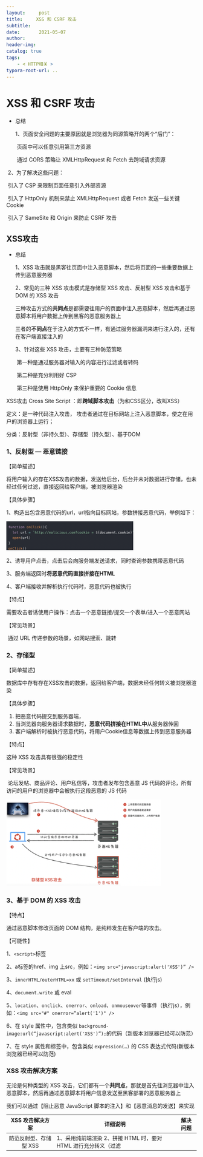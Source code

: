```yaml
---
layout:     post
title:     XSS 和 CSRF 攻击
subtitle:  
date:       2021-05-07
author:     
header-img: 
catalog: true
tags:
    - < HTTP相关 >
typora-root-url: ..
---
```



# XSS 和 CSRF 攻击

- 总结

  1、页面安全问题的主要原因就是浏览器为同源策略开的两个“后门”：

  ​	页面中可以任意引用第三方资源

  ​	通过 CORS 策略让 XMLHttpRequest 和 Fetch 去跨域请求资源

​	2、为了解决这些问题：

​		引入了 CSP 来限制页面任意引入外部资源

​		引入了 HttpOnly 机制来禁止 XMLHttpRequest 或者 Fetch 发送一些关键 Cookie

​		引入了 SameSite 和 Origin 来防止 CSRF 攻击

## XSS攻击

- 总结

  1、XSS 攻击就是黑客往页面中注入恶意脚本，然后将页面的一些重要数据上传到恶意服务器

  2、常见的三种 XSS 攻击模式是存储型 XSS 攻击、反射型 XSS 攻击和基于 DOM 的 XSS 攻击

  ​	三种攻击方式的**共同点**是都需要往用户的页面中注入恶意脚本，然后再通过恶意脚本将用户数据上传到黑客的恶意服务器上

  ​	三者的**不同点**在于注入的方式不一样，有通过服务器漏洞来进行注入的，还有在客户端直接注入的

  3、针对这些 XSS 攻击，主要有三种防范策略

  ​	第一种是通过服务器对输入的内容进行过滤或者转码

  ​	第二种是充分利用好 CSP

  ​	第三种是使用 HttpOnly 来保护重要的 Cookie 信息



XSS攻击 Cross Site Script ：即**跨域脚本攻击**（为和CSS区分，改叫XSS）

定义：是一种代码注入攻击， 攻击者通过在目标网站上注入恶意脚本，使之在用户的浏览器上运行；

分类：反射型（非持久型）、存储型（持久型）、基于DOM

### 1、反射型 — 恶意链接

【简单描述】

​	将用户输入的存在XSS攻击的数据，发送给后台，后台并未对数据进行存储，也未经过任何过滤，直接返回给客户端，被浏览器渲染

【具体步骤】

1、构造出包含恶意代码的url，url指向目标网站，参数拼接恶意代码，举例如下：

<img src="/../img/assets_2019/image-20210507105832153.png" alt="image-20210507105832153" style="zoom:40%;" />

2、诱导用户点击，点击后会向服务端发送请求，同时查询参数携带恶意代码

3、服务端返回时**将恶意代码直接拼接在HTML**

4、客户端接收并解析执行代码时，恶意代码也被执行

【特点】

​	需要攻击者诱使用户操作：点击一个恶意链接/提交一个表单/进入一个恶意网站

【常见场景】

​	通过 URL 传递参数的场景，如网站搜索、跳转

### 2、存储型

【简单描述】

​	数据库中存有存在XSS攻击的数据，返回给客户端，数据未经任何转义被浏览器渲染

【具体步骤】

1. 把恶意代码提交到服务器端，
2. 当浏览器向服务器请求数据时，**恶意代码拼接在HTML中**从服务器传回
3. 客户端解析时被执行恶意代码，将用户Cookie信息等数据上传到恶意服务器

【特点】

这种 XSS 攻击具有很强的稳定性

【常见场景】

​	论坛发帖、商品评论、用户私信等，攻击者发布包含恶意 JS 代码的评论，所有访问的用户的浏览器中会被执行这段恶意的 JS 代码

<img src="/../img/assets_2019/image-20210507110126121.png" alt="image-20210507110126121" style="zoom:40%;" />

### 3、基于 DOM 的 XSS 攻击

【特点】

通过恶意脚本修改页面的 DOM 结构，是纯粹发生在客户端的攻击。

【可能性】

1、`<script>`标签

2、a标签的href、img 上src，例如：`<img src="javascript:alert('XSS')” />`

3、`innerHTML/outerHTML=xx` 或 `setTimeout/setInterval` (执行js)

4、`document.write` 或 eval

5、`location`、`onclick`、`onerror`、`onload`、`onmouseover`等事件（执行js），例如：`<img src="#" onerror=“alert('1')" />`

6、在 style 属性中，包含类似 `background-image:url(“javascript:alert('XSS')”);`的代码（新版本浏览器已经可以防范）

7、在 style 属性和标签中，包含类似 `expression(…)` 的 CSS 表达式代码(新版本浏览器已经可以防范)

### XSS 攻击解决方案

无论是何种类型的 XSS 攻击，它们都有一个**共同点**，那就是首先往浏览器中注入恶意脚本，然后再通过恶意脚本将用户信息发送至黑客部署的恶意服务器上

我们可以通过【阻止恶意 JavaScript 脚本的注入】和【恶意消息的发送】来实现

|                     **XSS 攻击解决方案**                     | **详细说明**                                                 | **解决问题**                                                 |
| :----------------------------------------------------------: | ------------------------------------------------------------ | ------------------------------------------------------------ |
|                    防范反射型、存储型 XSS                    | 1、采用纯前端渲染 2、拼接 HTML 时，要对 HTML 进行充分转义（过滤<script>标签，或者转码<script> —> &lt;script&gt;） | 即使这段脚本返回给页面，页面也不会执行这段脚本               |
|                       防范 DOM 型 XSS                        | 1、将用户输入插入 HTML 或拼接 js 执行时，要进行编码，将一些特殊字符转义 2、对于 a 标签的 href 等外链请求，添加白名单进行过滤，禁止以 javascript: 开头的链接，和其他非法的 scheme |                                                              |
|                       内容安全策略 CSP                       | 内置于浏览器，只信任白名单网站 详解见下方                    | 核心思想是让服务器决定浏览器能够加载哪些资源，让服务器决定浏览器是否能够执行内联 JavaScript 代码，大大减少XSS攻击 |
| HttpOnly标准 （防止劫取 Cookie） （HttpOnly是服务器通过 HTTP 响应头来设置的） | 浏览器禁止页面的JS 访问带有 HttpOnly 属性的Cookie <img src="/../img/assets_2019/image-20210507111719291.png" alt="image-20210507111719291" style="zoom:40%;" /> | 攻击者通过注入恶意脚本获取用户的Cookie信息，发起Cookie劫持攻击；HttpOnly **【阻止 XSS 攻击后的 Cookie 劫持攻击】**； |
|                用户的输入检查 （XSS Filter）                 | 不要相信用户的任何输入，要进行检查、过滤和转义；             | 检查用户输入中是否包含 <，> 等特殊字符，如果存在，则对特殊字符进行过滤或编码 |
|                        服务端输出检查                        | 除富文本的输出外，在变量输出到 HTML 页面时，可以使用编码或转义的方式来防御 XSS 攻击 |                                                              |

### 【踩坑汇总】内容安全策略 CSP

现在主流的浏览器内置了CSP，它的实现/执行全部由浏览器完成，开发者只需配置。

【CSP 实质】

白名单制度，开发者明确告诉客户端，哪些外部资源可以加载和执行，等同于提供白名单。

【CSP 作用】

- 限制加载其他域下的资源文件，这样即使黑客插入了一个 JavaScript 文件，这个 JavaScript 文件也是无法被加载的
- 禁止向第三方域提交数据，这样用户数据也不会外泄
- 禁止执行内联脚本和未授权的脚本
- 还提供了上报机制，这样可以帮助我们尽快发现有哪些 XSS 攻击，以便尽快修复问题

启用后，不符合 CSP 的外部资源就会被阻止加载，报错截图如下：

<img src="/../img/assets_2019/image-20210507112712103.png" alt="image-20210507112712103" style="zoom:40%;" />

实际案例：

访问 [www.shemore.cn](http://www.shemore.cn) 时，由于请求了 [m.beidianyx.com](http://m.beidianyx.com) 下的文件，出现了报错

<img src="/../img/assets_2019/image-20210507112753156.png" alt="image-20210507112753156" style="zoom:40%;" />

1、需要把当前域名配置入Content-Security-Policy中 比如水梦露官网的新域名：[www.shemore.cn](http://www.shemore.cn) [m.beidianyx.com](http://m.beidianyx.com)。

2、如果 route 的配置的地址和当前页面路径不一致时，需要手动在 controller 中配置静态资源路径 `ctx.state.path `



【启用 CSP的两种方法】

1、HTTP 响应头 **Content-Security-Policy**

<img src="/../img/assets_2019/image-20210507112947501.png" alt="image-20210507112947501" style="zoom:20%;" />

2、网页的<meta>标签

<img src="/../img/assets_2019/image-20210507113015381.png" alt="image-20210507113015381" style="zoom:30%;" />

| default-src **'self'** | 用来设置下面图中各个选项的默认值 **限制所有的外部资源，都只能从当前域名加载** |
| :--------------------: | ------------------------------------------------------------ |
|   script-src 'self'    | 脚本：只信任当前域名                                         |
|    child-src https:    | 框架（frame）：必须使用HTTPS协议加载                         |
|       report-uri       | 告诉浏览器，应该把注入行为报告给哪个网址                     |

